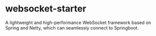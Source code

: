 # websocket-starter
A lightweight and high-performance WebSocket framework based on Spring and Netty, which can seamlessly connect to Springboot.
